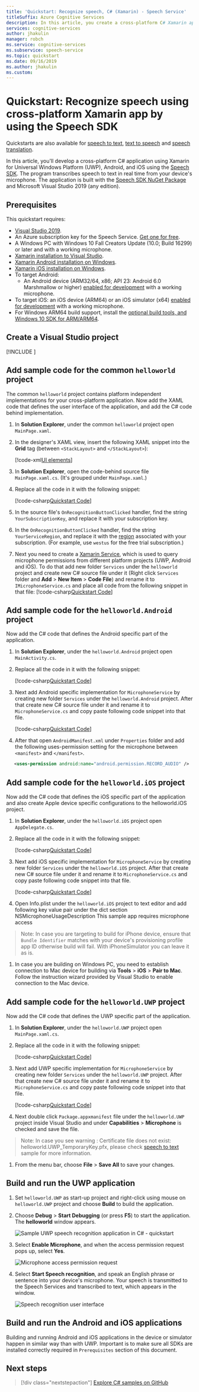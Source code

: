 ```yaml
---
title: 'Quickstart: Recognize speech, C# (Xamarin) - Speech Service'
titleSuffix: Azure Cognitive Services
description: In this article, you create a cross-platform C# Xamarin application for Windows UWP, Android and iOS by using the Cognitive Services Speech SDK. You transcribe speech to text in real time from your device's or simulator's microphone. The application is built with the Speech SDK NuGet Package and Microsoft Visual Studio 2019.
services: cognitive-services
author: jhakulin
manager: robch
ms.service: cognitive-services
ms.subservice: speech-service
ms.topic: quickstart
ms.date: 09/16/2019
ms.author: jhakulin
ms.custom: 
---
```


# Quickstart: Recognize speech using cross-platform Xamarin app by using the Speech SDK

Quickstarts are also available for [speech to text](quickstart-csharp-uwp.md), [text to speech](quickstart-text-to-speech-csharp-uwp.md) and [speech translation](quickstart-translate-speech-uwp.md).

In this article, you'll develop a cross-platform C# application using Xamarin for Universal Windows Platform (UWP), Android, and iOS using the [Speech SDK](speech-sdk.md). The program transcribes speech to text in real time from your device's microphone. The application is built with the [Speech SDK NuGet Package](https://aka.ms/csspeech/nuget) and Microsoft Visual Studio 2019 (any edition).

## Prerequisites

This quickstart requires:

* [Visual Studio 2019](https://visualstudio.microsoft.com/downloads/).
* An Azure subscription key for the Speech Service. [Get one for free](get-started.md).
* A Windows PC with Windows 10 Fall Creators Update (10.0; Build 16299) or later and with a working microphone.
* [Xamarin installation to Visual Studio](https://docs.microsoft.com/xamarin/get-started/installation/?pivots=windows).
* [Xamarin Android installation on Windows](https://docs.microsoft.com/xamarin/android/get-started/installation/windows).
* [Xamarin iOS installation on Windows](https://docs.microsoft.com/xamarin/ios/get-started/installation/windows/?pivots=windows).
* To target Android: 
   * An Android device (ARM32/64, x86; API 23: Android 6.0 Marshmallow or higher) [enabled for development](https://developer.android.com/studio/debug/dev-options) with a working microphone.
* To target iOS: an iOS device (ARM64) or an iOS simulator (x64) [enabled for development](https://docs.microsoft.com/xamarin/ios/get-started/installation/device-provisioning/) with a working microphone.
* For Windows ARM64 build support, install the [optional build tools, and Windows 10 SDK for ARM/ARM64](https://blogs.windows.com/buildingapps/2018/11/15/official-support-for-windows-10-on-arm-development/).

## Create a Visual Studio project

[!INCLUDE [](../../../includes/cognitive-services-speech-service-quickstart-xamarin-create-proj.md)]

## Add sample code for the common `helloworld` project

The common `helloworld` project contains platform independent implementations for your cross-platform application.
Now add the XAML code that defines the user interface of the application, and add the C# code behind implementation.

1. In **Solution Explorer**, under the common `helloworld` project open `MainPage.xaml`.

1. In the designer's XAML view, insert the following XAML snippet into the **Grid** tag (between `<StackLayout>` and `</StackLayout>`):

   [!code-xml[UI elements](~/samples-cognitive-services-speech-sdk/quickstart/csharp-xamarin/helloworld/helloworld/MainPage.xaml#StackPanel)]

1. In **Solution Explorer**, open the code-behind source file `MainPage.xaml.cs`. (It's grouped under `MainPage.xaml`.)

1. Replace all the code in it with the following snippet:

   [!code-csharp[Quickstart Code](~/samples-cognitive-services-speech-sdk/quickstart/csharp-xamarin/helloworld/helloworld/MainPage.xaml.cs#code)]

1. In the source file's `OnRecognitionButtonClicked` handler, find the string `YourSubscriptionKey`, and replace it with your subscription key.

1. In the `OnRecognitionButtonClicked` handler, find the string `YourServiceRegion`, and replace it with the [region](regions.md) associated with your subscription. (For example, use `westus` for the free trial subscription.)

1. Next you need to create a [Xamarin Service](https://docs.microsoft.com/en-us/xamarin/android/app-fundamentals/services/creating-a-service/), which is used to query microphone permissions from different platform projects (UWP, Android and iOS). To do that add new folder `Services` under the `helloworld` project and create new C# source file under it (Right click `Services` folder and **Add** > **New Item** > **Code File**) and rename it to `IMicrophoneService.cs` and place all code from the following snippet in that file:
[!code-csharp[Quickstart Code](~/samples-cognitive-services-speech-sdk/quickstart/csharp-xamarin/helloworld/helloworld/Services/IMicrophoneService.cs#code)]

## Add sample code for the `helloworld.Android` project

Now add the C# code that defines the Android specific part of the application.

1. In **Solution Explorer**, under the `helloworld.Android` project open `MainActivity.cs`.

1. Replace all the code in it with the following snippet:

   [!code-csharp[Quickstart Code](~/samples-cognitive-services-speech-sdk/quickstart/csharp-xamarin/helloworld/helloworld.Android/MainActivity.cs#code)]

1. Next add Android specific implementation for `MicrophoneService` by creating new folder `Services` under the `helloworld.Android` project. After that create new C# source file under it and rename it to `MicrophoneService.cs` and copy paste following code snippet into that file.

   [!code-csharp[Quickstart Code](~/samples-cognitive-services-speech-sdk/quickstart/csharp-xamarin/helloworld/helloworld.Android/Services/MicrophoneService.cs#code)]

1. After that open `AndroidManifest.xml` under `Properties` folder and add the following uses-permission setting for the microphone between `<manifest>` and `</manifest>`.
```xml
   <uses-permission android:name="android.permission.RECORD_AUDIO" />
```

## Add sample code for the `helloworld.iOS` project

Now add the C# code that defines the iOS specific part of the application and also create Apple device specific configurations to the helloworld.iOS project.

1. In **Solution Explorer**, under the `helloworld.iOS` project open `AppDelegate.cs`.

1. Replace all the code in it with the following snippet:

   [!code-csharp[Quickstart Code](~/samples-cognitive-services-speech-sdk/quickstart/csharp-xamarin/helloworld/helloworld.iOS/AppDelegate.cs#code)]

1. Next add iOS specific implementation for `MicrophoneService` by creating new folder `Services` under the `helloworld.iOS` project. After that create new C# source file under it and rename it to `MicrophoneService.cs` and copy paste following code snippet into that file.

   [!code-csharp[Quickstart Code](~/samples-cognitive-services-speech-sdk/quickstart/csharp-xamarin/helloworld/helloworld.iOS/Services/MicrophoneService.cs#code)]

1. Open Info.plist under the `helloworld.iOS` project to text editor and add following key value pair under the dict section
   <key>NSMicrophoneUsageDescription</key>
   <string>This sample app requires microphone access</string>
> Note: In case you are targeting to build for iPhone device, ensure that `Bundle Identifier` matches with your device's provisioning profile app ID otherwise build will fail. With iPhoneSimulator you can leave it as is.

1. In case you are building on Windows PC, you need to establish connection to Mac device for building via **Tools** > **iOS** > **Pair to Mac**. Follow the instruction wizard provided by Visual Studio to enable connection to the Mac device.

## Add sample code for the `helloworld.UWP` project

Now add the C# code that defines the UWP specific part of the application.

1. In **Solution Explorer**, under the `helloworld.UWP` project open `MainPage.xaml.cs`.

1. Replace all the code in it with the following snippet:

   [!code-csharp[Quickstart Code](~/samples-cognitive-services-speech-sdk/quickstart/csharp-xamarin/helloworld/helloworld.UWP/MainPage.xaml.cs#code)]

1. Next add UWP specific implementation for `MicrophoneService` by creating new folder `Services` under the `helloworld.UWP` project. After that create new C# source file under it and rename it to `MicrophoneService.cs` and copy paste following code snippet into that file.

   [!code-csharp[Quickstart Code](~/samples-cognitive-services-speech-sdk/quickstart/csharp-xamarin/helloworld/helloworld.UWP/Services/MicrophoneService.cs#code)]

1. Next double click `Package.appxmanifest` file under the `helloworld.UWP` project inside Visual Studio and under **Capabilities** > **Microphone** is checked and save the file.
> Note: In case you see warning : Certificate file does not exist: helloworld.UWP_TemporaryKey.pfx, please check [speech to text](quickstart-csharp-uwp.md) sample for more information.

1. From the menu bar, choose **File** > **Save All** to save your changes.

## Build and run the UWP application

1. Set `helloworld.UWP` as start-up project and right-click using mouse on `helloworld.UWP` project and choose **Build** to build the application. 

1. Choose **Debug** > **Start Debugging** (or press **F5**) to start the application. The **helloworld** window appears.

   ![Sample UWP speech recognition application in C# - quickstart](media/sdk/qs-csharp-xamarin-helloworld-uwp-window.png)

1. Select **Enable Microphone**, and when the access permission request pops up, select **Yes**.

   ![Microphone access permission request](media/sdk/qs-csharp-xamarin-uwp-access-prompt.png)

1. Select **Start Speech recognition**, and speak an English phrase or sentence into your device's microphone. Your speech is transmitted to the Speech Services and transcribed to text, which appears in the window.

   ![Speech recognition user interface](media/sdk/qs-csharp-xamarin-uwp-ui-result.png)

## Build and run the Android and iOS applications

Building and running Android and iOS applications in the device or simulator happen in similar way than with UWP. Important is to make sure all SDKs are installed correctly required in `Prerequisites` section of this document.

## Next steps

> [!div class="nextstepaction"]
> [Explore C# samples on GitHub](https://aka.ms/csspeech/samples)
